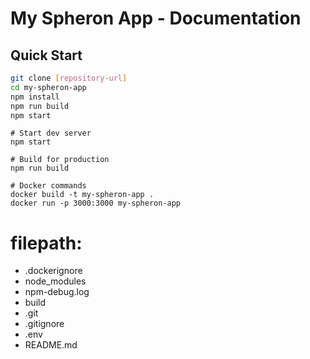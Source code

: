 # My Spheron App - Documentation

## Quick Start
```bash
git clone [repository-url]
cd my-spheron-app
npm install
npm run build
npm start
```

```
# Start dev server
npm start

# Build for production
npm run build

# Docker commands
docker build -t my-spheron-app .
docker run -p 3000:3000 my-spheron-app
```

# filepath: 
- .dockerignore
- node_modules
- npm-debug.log
- build
- .git
- .gitignore
- .env
- README.md
